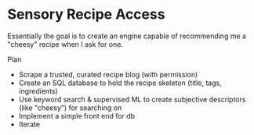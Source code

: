 # Sensory Recipe Access

Essentially the goal is to create an engine capable of recommending me a
"cheesy" recipe when I ask for one.

Plan
* Scrape a trusted, curated recipe blog (with permission)
* Create an SQL database to hold the recipe skeleton (title, tags, ingredients)
* Use keyword search & supervised ML to create subjective descriptors (like
  "cheesy") for searching on
* Implement a simple front end for db
* Iterate
